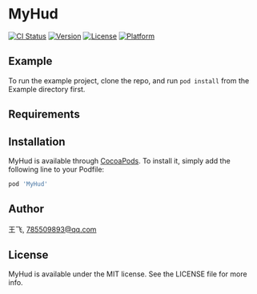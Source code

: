 # MyHud

[![CI Status](http://img.shields.io/travis/王飞/MyHud.svg?style=flat)](https://travis-ci.org/王飞/MyHud)
[![Version](https://img.shields.io/cocoapods/v/MyHud.svg?style=flat)](http://cocoapods.org/pods/MyHud)
[![License](https://img.shields.io/cocoapods/l/MyHud.svg?style=flat)](http://cocoapods.org/pods/MyHud)
[![Platform](https://img.shields.io/cocoapods/p/MyHud.svg?style=flat)](http://cocoapods.org/pods/MyHud)

## Example

To run the example project, clone the repo, and run `pod install` from the Example directory first.

## Requirements

## Installation

MyHud is available through [CocoaPods](http://cocoapods.org). To install
it, simply add the following line to your Podfile:

```ruby
pod 'MyHud'
```

## Author

王飞, 785509893@qq.com

## License

MyHud is available under the MIT license. See the LICENSE file for more info.
